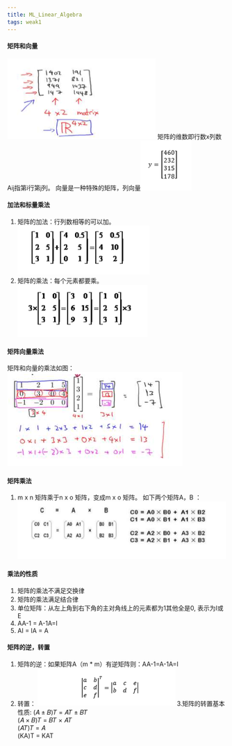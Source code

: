 ```yaml
---
title: ML_Linear_Algebra
tags: weak1
---
```

#### 矩阵和向量
 ![image](https://github.com/jccjd/Coursera-Machine-Learning/blob/master/week-1/tu/image37.PNG?raw=true)
 矩阵的维数即行数x列数
 Aij指第i行第j列。
 向量是一种特殊的矩阵，列向量![image](https://github.com/jccjd/Coursera-Machine-Learning/blob/master/week-1/tu/image37.2.PNG?raw=true)

#### 加法和标量乘法
1. 矩阵的加法：行列数相等的可以加。
![image](https://github.com/jccjd/Coursera-Machine-Learning/blob/master/week-1/tu/image38.PNG?raw=true)
2. 矩阵的乘法：每个元素都要乘。
![image](https://github.com/jccjd/Coursera-Machine-Learning/blob/master/week-1/tu/image38.2.PNG?raw=true)
#### 矩阵向量乘法
矩阵和向量的乘法如图：
![image](https://github.com/jccjd/Coursera-Machine-Learning/blob/master/week-1/tu/image39.PNG?raw=true)
#### 矩阵乘法
1. m x n 矩阵乘于n x o 矩阵，变成m x o 矩阵。
如下两个矩阵A，B ：
![image](https://github.com/jccjd/Coursera-Machine-Learning/blob/master/week-1/tu/image40.PNG?raw=true)
#### 乘法的性质
1. 矩阵的乘法不满足交换律
2. 矩阵的乘法满足结合律
3. 单位矩阵：从左上角到右下角的主对角线上的元素都为1其他全是0, 表示为I或E
4. AA-1 = A-1A=I
5. AI = IA = A
#### 矩阵的逆，转置
1. 矩阵的逆：如果矩阵A（m * m）有逆矩阵则：AA-1=A-1A=I
2. 转置：
![image](https://github.com/jccjd/Coursera-Machine-Learning/blob/master/week-1/tu/image42.PNG?raw=true)
3.矩阵的转置基本性质: 
(𝐴 ± 𝐵)𝑇 = 𝐴𝑇 ± 𝐵𝑇  
(𝐴 × 𝐵)𝑇 = 𝐵𝑇 × 𝐴𝑇  
(𝐴𝑇)𝑇 = 𝐴  
(KA)T = KAT